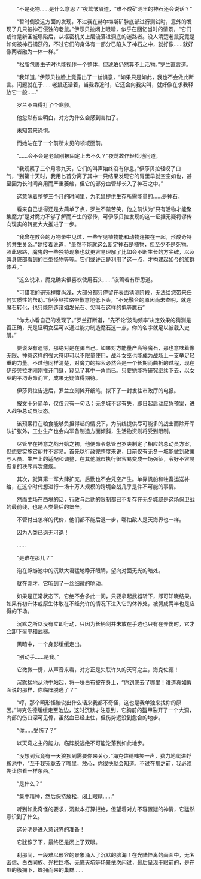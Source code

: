 　　“不是死物……是什么意思？”夜莺皱眉道，“难不成矿洞里的神石还会说话？”

　　“暂时倒没这方面的发现，不过我在赫尔梅斯矿脉底部进行测试时，意外的发现了几只被神石侵蚀的老鼠。”伊莎贝拉闭上眼睛，似乎在回忆当时的情景，“它们或许是新圣城塌陷后，从枢密机关上层流落进洞底的迷路者。没人清楚老鼠究竟是如何被神石捕获的，不过它们的身体有一部分已陷入了神石之中，就好像……就好像两者融为一体一样。”

　　“松脂包裹虫子时也能视作一个整体，但琥珀仍然算不上活物。”罗兰直言道。

　　“我知道，”伊莎贝拉脸上竟露出了一丝惧意，“如果只是如此，我也不会做此断言。问题就在于……老鼠还活着，当我靠近时，它还会向我尖叫，就好像在求我释放它一般……”

　　罗兰不由得打了个寒颤。

　　他忽然有些明白，对方为什么会感到害怕了。

　　未知带来恐惧。

　　而她站在了一个前所未见的领域面前。

　　“……会不会是老鼠刚被固定上去不久？”夜莺故作轻松地问道。

　　“我观察了三个月零九天，它们的叫声始终没有停息。”伊莎贝拉轻叹了口气，“到第十天时，我用匕首分离了其中一只结果发现它的胃里早就空空如也，甚至因为长时间弃用而严重萎缩，但它的部分血管却长入了神石之中。”

　　这意味着整整三个月的时间里，为老鼠提供生存所需能量的……是神石。

　　看来自己想得还是太简单了点，罗兰不禁苦笑，他之前认为“只有活物才能聚集魔力”是对魔力不够了解而产生的谬传，可伊莎贝拉发现的这一证据无疑将谬传向现实的转变大大推进了一步。

　　“我曾在教会的万物录中见过，一些罕见植物能和动物连接在一起，形成奇特的共生关系。”她接着说道，“虽然不能就这么断定神石是植物，但至少不是死物。照此思路，魔鬼的一些独特现象也就更容易理解了比如会不断生长的方尖碑，以及碑身底部看到的巨型怪物等等。它们或许正是利用了这一点，才构建起如今的族群体系。”

　　“这么说来，魔鬼确实很喜欢使用石头……”夜莺若有所思道。

　　“可惜我的研究程度尚浅，大部分都只停留在表面猜测阶段，无法给您带来任何实质性的帮助。”伊莎贝拉略带歉意地低下头，“不光融合的原因尚未查明，就连魔石转化，也只能制造诸如发光石、尖叫石这样的低等魔石”

　　“你太小看自己的发现了。”罗兰打断道，“先不论‘波动频率’决定效果的猜测是否正确，光是证明女巫可以通过能力制造魔石这一点，你的名字就足以被载入史册。”

　　要说没有遗憾，那绝对是在骗自己。如果对方能量产高等魔石，那也意味着像无限、神意这样的强大符印可以不限量使用，战斗女巫也能成为战场上一支举足轻重的力量。不过他同样清楚，对魔力的探索必然会是一个长期而曲折的过程，现在伊莎贝拉才刚刚推开门缝，窥见了其中一角而已。只要她能将研究继续下去，以女巫的平均寿命而言，成果无疑值得期待。

　　伊莎贝拉告退后，罗兰立刻摊开纸笔，拟下了一封发往市政厅的电报。

　　报文十分简单，仅仅只有一句话：无冬城不容有失，即日起启动应急预案，进入战争总动员状态。

　　该预案将在粮食能够负担得起的情况下，为前线提供尽可能多的战士而除开军队扩张外，工业生产也会向军备制造方面倾斜，生活物资则将受到限制。

　　尽管早在神意之战开始之初，他便命令总管巴罗夫制定了相应的总动员方案，但想要实施它却并不容易。首先以行政完整度来说，目前仅有无冬一城能做到政策与人员、生产上的适配和调整，在其他城市执行很容易变成一场强征，令好不容易恢复的秩序再次瘫痪。

　　其次，就算第一军大肆扩充，后勤也不会凭空产生。单靠帆船和牲畜运送补给，在这个时代想进行一场十万人规模的跨境会战几乎是件不可能的事情。

　　然而主场在西境的话，行政与后勤的限制都已不复存在无冬城既是这场保卫战的最前线，也是人类最后的堡垒。

　　不管付出怎样的代价，他们都不能后退一步，哪怕敌人是天海界也一样。

　　因为人类已退无可退！

　　……

　　“是谁在那儿？”

　　泡在蜉蝣池中的沉默大君猛地睁开眼睛，望向对面无光的暗处。

　　就在刚才，它听到了一丝细微的响动。

　　如果是正常状态下，它绝不会多此一问，只要拿起武器斩下，即可知晓结果。如果有初升体或原生体敢在不经允许的情况下进入它的休养处，被劈成两半也是应得的下场。

　　沉默之所以没有立即行动，只因为长柄剑并未放在手边也只有在养伤时，它才会卸下盔甲和武器。

　　黑暗中，一个身影缓缓走出。

　　“别动手……是我。”

　　它微微一愣，从声音来看，对方正是失联许久的天穹之主，海克佐德！

　　沉默猛地从池中站起，将一块白布披在身上，“你到底去了哪里！难道真如假面说的那样，你临阵脱逃了？”

　　“哼，那个畸形怪胎说出什么话来我都不奇怪，这也是我单独来找你的原因。”海克佐德缓缓走至池边，这时沉默才注意到，它胸前的盔甲裂开了一个大洞，内部的伤口深可见骨，虽然血已经止住，但伤势远没到愈合的地步。

　　“你……受伤了？”

　　以天穹之主的能力，临阵脱逃绝不可能沦落到如此地步。

　　“没想到我竟有一天狼狈到需要你来关心，”海克佐德嗤笑一声，费力地爬进蜉蝣池中，“至于我究竟去了哪里，放心，你很快就会知道。不过在那之前，我必须先让你看一样东西。”

　　“是什么？”

　　“集中精神，然后保持放松，闭上眼睛……”

　　听到如此奇怪的要求，沉默本打算拒绝，但望着对方不容置疑的神情，它猛然意识到了什么。

　　这分明是进入意识界的准备！

　　它犹豫了下，最终还是闭上了双眼。

　　刹那间，一段难以形容的景象涌入了沉默的脑海！在光陆怪离的画面中，无名密信、白衣同族、光柱巨塔、无底天坑等场景依次闪过，最后呈现于眼前的，是在爪的簇拥下，蜂拥而来的巢群……
